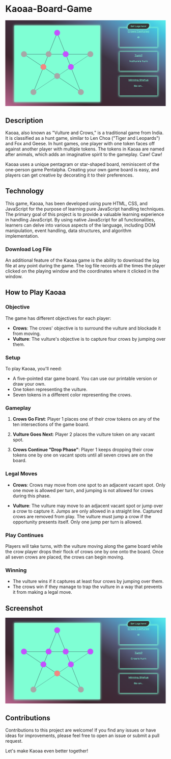 # Kaoaa-Board-Game

![Kaoaa Game Screenshot](artifacts/screenshot1.png)

## Description

Kaoaa, also known as "Vulture and Crows," is a traditional game from India. It is classified as a hunt game, similar to Len Choa ("Tiger and Leopards") and Fox and Geese. In hunt games, one player with one token faces off against another player with multiple tokens. The tokens in Kaoaa are named after animals, which adds an imaginative spirit to the gameplay. Caw! Caw!

Kaoaa uses a unique pentagram or star-shaped board, reminiscent of the one-person game Pentalpha. Creating your own game board is easy, and players can get creative by decorating it to their preferences.

## Technology

This game, Kaoaa, has been developed using pure HTML, CSS, and JavaScript for the purpose of learning pure JavaScript handling techniques. The primary goal of this project is to provide a valuable learning experience in handling JavaScript. By using native JavaScript for all functionalities, learners can delve into various aspects of the language, including DOM manipulation, event handling, data structures, and algorithm implementation.


### Download Log File

An additional feature of the Kaoaa game is the ability to download the log file at any point during the game. The log file records all the times the player clicked on the playing window and the coordinates where it clicked in the window.

## How to Play Kaoaa

### Objective

The game has different objectives for each player:

- **Crows**: The crows' objective is to surround the vulture and blockade it from moving.
- **Vulture**: The vulture's objective is to capture four crows by jumping over them.

### Setup

To play Kaoaa, you'll need:

- A five-pointed star game board. You can use our printable version or draw your own.
- One token representing the vulture.
- Seven tokens in a different color representing the crows.

### Gameplay

1. **Crows Go First**: Player 1 places one of their crow tokens on any of the ten intersections of the game board.

2. **Vulture Goes Next**: Player 2 places the vulture token on any vacant spot.

3. **Crows Continue "Drop Phase"**: Player 1 keeps dropping their crow tokens one by one on vacant spots until all seven crows are on the board.

### Legal Moves

- **Crows**: Crows may move from one spot to an adjacent vacant spot. Only one move is allowed per turn, and jumping is not allowed for crows during this phase.

- **Vulture**: The vulture may move to an adjacent vacant spot or jump over a crow to capture it. Jumps are only allowed in a straight line. Captured crows are removed from play. The vulture must jump a crow if the opportunity presents itself. Only one jump per turn is allowed.

### Play Continues

Players will take turns, with the vulture moving along the game board while the crow player drops their flock of crows one by one onto the board. Once all seven crows are placed, the crows can begin moving.

### Winning

- The vulture wins if it captures at least four crows by jumping over them.
- The crows win if they manage to trap the vulture in a way that prevents it from making a legal move.

## Screenshot

![Kaoaa Game Screenshot](artifacts/screenshot2.png)

## Contributions

Contributions to this project are welcome! If you find any issues or have ideas for improvements, please feel free to open an issue or submit a pull request.

Let's make Kaoaa even better together!
